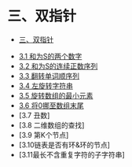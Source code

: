 # 三、双指针

* [三、双指针](Chapter3/README.md)

- [3.1 和为S的两个数字](Chapter3/3.1和为S的两个数字.md)
- [3.2 和为S的连续正数序列](Chapter3/3.2和为S的连续正数序列.md)
- [3.3 翻转单词顺序列](Chapter3/3.3翻转单词顺序列.md)
- [3.4 左旋转字符串](Chapter3/3.4左旋转字符串.md)
- [3.5 旋转数组的最小元素](Chapter3/3.5旋转数组的最小元素.md)
- [3.6 将0挪至数组末尾](Chapter3/3.6将0挪至数组末尾.md)
- [3.7 丑数]
- [3.8 二维数组的查找]
- [3.9 第K个节点]
- [3.10链表是否有环&环的节点]
- [3.11最长不含重复字符的子字符串]